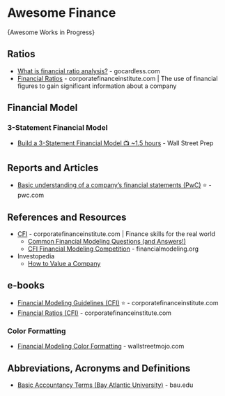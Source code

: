 # Awesome Finance
{Awesome Works in Progress}


## Ratios
* [What is financial ratio analysis?](https://gocardless.com/guides/posts/what-is-financial-ratio-analysis/) - gocardless.com
* [Financial Ratios](https://corporatefinanceinstitute.com/resources/knowledge/finance/financial-ratios/) - corporatefinanceinstitute.com | The use of financial figures to gain significant information about a company

## Financial Model
### 3-Statement Financial Model 
* [Build a 3-Statement Financial Model 📺 ~1.5 hours](https://www.youtube.com/watch?v=Rmi9fwkJjHw) - Wall Street Prep

## Reports and Articles
* [Basic understanding of a company’s financial statements (PwC)](https://www.pwc.com/jm/en/research-publications/pdf/basic-understanding-of-a-companys-financials.pdf) ⭐ - pwc.com

## References and Resources
* [CFI](https://corporatefinanceinstitute.com/) - corporatefinanceinstitute.com | Finance skills for the real world
  * [Common Financial Modeling Questions (and Answers!)](https://corporatefinanceinstitute.com/resources/questions/model-questions/) 
  * [CFI Financial Modeling Competition](https://financialmodeling.org/) - financialmodeling.org
* Investopedia
  * [How to Value a Company](https://www.investopedia.com/terms/b/business-valuation.asp) 

## e-books
* [Financial Modeling Guidelines (CFI)](https://corporatefinanceinstitute.com/assets/Financial-Modeling-Guidelines.pdf) ⭐ - corporatefinanceinstitute.com
* [Financial Ratios (CFI)](https://corporatefinanceinstitute.com/assets/CFI-Financial-Ratios-Cheat-Sheet-eBook.pdf) - corporatefinanceinstitute.com


### Color Formatting
* [Financial Modeling Color Formatting](https://www.wallstreetmojo.com/financial-modeling-colour-formatting/) - wallstreetmojo.com

## Abbreviations, Acronyms and Definitions
* [Basic Accountancy Terms (Bay Atlantic University)](https://bau.edu/blog/basic-accounting-terminologies/) - bau.edu
